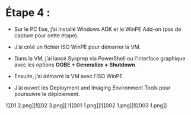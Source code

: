 # Étape 4 :

- Sur le PC fixe, j’ai installé Windows ADK et le WinPE Add-on (pas de capture pour cette étape).
    
- J’ai créé un fichier ISO WinPE pour démarrer la VM.
    
- Dans la VM, j’ai lancé Sysprep via PowerShell ou l’interface graphique avec les options **OOBE + Generalize + Shutdown**.
    
- Ensuite, j’ai démarré la VM avec l’ISO WinPE.
    
- J’ai ouvert les Deployment and Imaging Environment Tools pour poursuivre le déploiement.


![[01 2.png]]![[02 3.png]]
![[001 1.png]]![[002 1.png]]![[003 1.png]]

